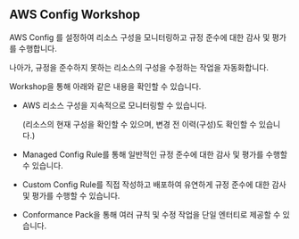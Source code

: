 ## AWS Config Workshop

AWS Config 를 설정하여 리소스 구성을 모니터링하고 규정 준수에 대한 감사 및 평가를 수행합니다.

나아가, 규정을 준수하지 못하는 리소스의 구성을 수정하는 작업을 자동화합니다.

Workshop을 통해 아래와 같은 내용을 확인할 수 있습니다.

- AWS 리소스 구성을 지속적으로 모니터링할 수 있습니다. 
  
  (리소스의 현재 구성을 확인할 수 있으며, 변경 전 이력(구성)도 확인할 수 있습니다.)

- Managed Config Rule를 통해 일반적인 규정 준수에 대한 감사 및 평가를 수행할 수 있습니다.

- Custom Config Rule를 직접 작성하고 배포하여 유연하게 규정 준수에 대한 감사 및 평가를 수행할 수 있습니다.

- Conformance Pack을 통해 여러 규칙 및 수정 작업을 단일 엔터티로 제공할 수 있습니다.